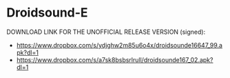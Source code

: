 Droidsound-E 
============

DOWNLOAD LINK FOR THE UNOFFICIAL RELEASE VERSION (signed):

* https://www.dropbox.com/s/ydjghw2m85u6o4x/droidsounde16647_99.apk?dl=1
* https://www.dropbox.com/s/a7sk8bsbsrlrull/droidsounde167_02.apk?dl=1
